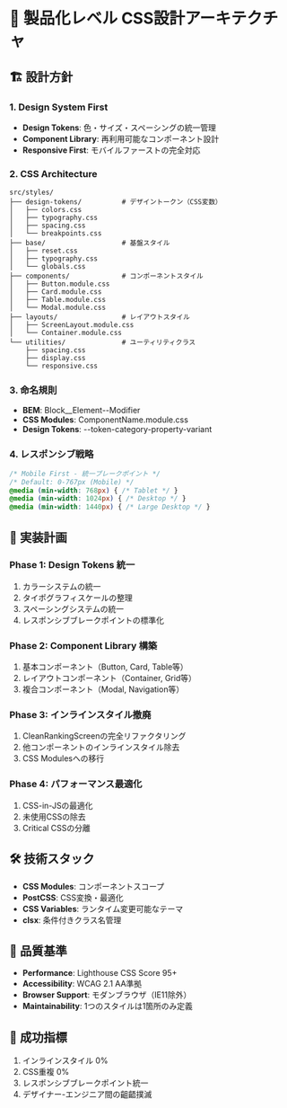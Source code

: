 # 🎯 製品化レベル CSS設計アーキテクチャ

## 🏗️ 設計方針

### 1. Design System First
- **Design Tokens**: 色・サイズ・スペーシングの統一管理
- **Component Library**: 再利用可能なコンポーネント設計
- **Responsive First**: モバイルファーストの完全対応

### 2. CSS Architecture
```
src/styles/
├── design-tokens/          # デザイントークン（CSS変数）
│   ├── colors.css
│   ├── typography.css
│   ├── spacing.css
│   └── breakpoints.css
├── base/                   # 基盤スタイル
│   ├── reset.css
│   ├── typography.css
│   └── globals.css
├── components/             # コンポーネントスタイル
│   ├── Button.module.css
│   ├── Card.module.css
│   ├── Table.module.css
│   └── Modal.module.css
├── layouts/                # レイアウトスタイル
│   ├── ScreenLayout.module.css
│   └── Container.module.css
└── utilities/              # ユーティリティクラス
    ├── spacing.css
    ├── display.css
    └── responsive.css
```

### 3. 命名規則
- **BEM**: Block__Element--Modifier
- **CSS Modules**: ComponentName.module.css
- **Design Tokens**: --token-category-property-variant

### 4. レスポンシブ戦略
```css
/* Mobile First - 統一ブレークポイント */
/* Default: 0-767px (Mobile) */
@media (min-width: 768px) { /* Tablet */ }
@media (min-width: 1024px) { /* Desktop */ }
@media (min-width: 1440px) { /* Large Desktop */ }
```

## 🎨 実装計画

### Phase 1: Design Tokens 統一
1. カラーシステムの統一
2. タイポグラフィスケールの整理
3. スペーシングシステムの統一
4. レスポンシブブレークポイントの標準化

### Phase 2: Component Library 構築
1. 基本コンポーネント（Button, Card, Table等）
2. レイアウトコンポーネント（Container, Grid等）
3. 複合コンポーネント（Modal, Navigation等）

### Phase 3: インラインスタイル撤廃
1. CleanRankingScreenの完全リファクタリング
2. 他コンポーネントのインラインスタイル除去
3. CSS Modulesへの移行

### Phase 4: パフォーマンス最適化
1. CSS-in-JSの最適化
2. 未使用CSSの除去
3. Critical CSSの分離

## 🛠️ 技術スタック
- **CSS Modules**: コンポーネントスコープ
- **PostCSS**: CSS変換・最適化
- **CSS Variables**: ランタイム変更可能なテーマ
- **clsx**: 条件付きクラス名管理

## 📏 品質基準
- **Performance**: Lighthouse CSS Score 95+
- **Accessibility**: WCAG 2.1 AA準拠
- **Browser Support**: モダンブラウザ（IE11除外）
- **Maintainability**: 1つのスタイルは1箇所のみ定義

## 🎯 成功指標
1. インラインスタイル 0%
2. CSS重複 0%
3. レスポンシブブレークポイント統一
4. デザイナー-エンジニア間の齟齬撲滅
